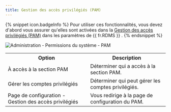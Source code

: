 ```yaml
---
title: Gestion des accès privilégiés (PAM)
---
```

{% snippet icon.badgeInfo %} 
Pour utiliser ces fonctionnalités, vous devez d&apos;abord vous assurer qu&apos;elles sont activées dans la [Gestion des accès privilégiés (PAM)](/fr/server/web-interface/administration/configuration/server-settings/security/priviledge-access-management/) dans les paramètres de {{ fr.RDMS }} . 
{% endsnippet %}

![Administration - Permissions du système - PAM](/img/fr/server/AdminPAM.png)  
 
<table>
	<tr>
		<th>
Option 
		</th>
		<th>
Description 
		</th>
	</tr>
	<tr>
		<td>
À accès à la section PAM 
		</td>
		<td>
Déterminer qui a accès à la section PAM. 
		</td>
	</tr>
	<tr>
		<td>
Gérer les comptes privilégiés 
		</td>
		<td>
Déterminer qui peut gérer les comptes privilégiés. 
		</td>
	</tr>
	<tr>
		<td>
Page de configuration - Gestion des accès privilégiés 
		</td>
		<td>
Vous redirige à la page de configuration du PAM. 
		</td>
	</tr>
</table>


